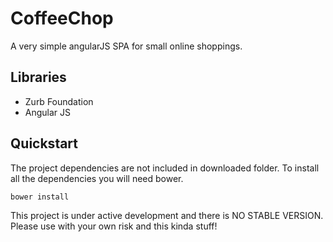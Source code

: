 # CoffeeChop

A very simple angularJS SPA for small online shoppings.

## Libraries

  * Zurb Foundation
  * Angular JS

## Quickstart

The project dependencies are not included in downloaded folder. To install all the dependencies you will need bower. 

```bash
bower install
```

This project is under active development and there is NO STABLE VERSION. Please use with your own risk and this kinda stuff!